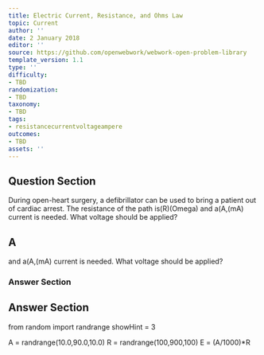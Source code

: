 ```yaml
---
title: Electric Current, Resistance, and Ohms Law
topic: Current
author: ''
date: 2 January 2018
editor: ''
source: https://github.com/openwebwork/webwork-open-problem-library
template_version: 1.1
type: ''
difficulty:
- TBD
randomization:
- TBD
taxonomy:
- TBD
tags:
- resistancecurrentvoltageampere
outcomes:
- TBD
assets: ''
---
```


## Question Section 

During open-heart surgery, a defibrillator can be used to bring a patient out of cardiac arrest. The resistance of the path is(R)(Omega) and a(A,(mA) current is needed. What voltage should be applied?

## A
and a(A,(mA) current is needed. What voltage should be applied?
### Answer Section


## Answer Section

from random import randrange
showHint = 3

A = randrange(10.0,90.0,10.0)
R = randrange(100,900,100)
E = (A/1000)*R
